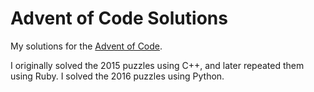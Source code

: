 # Advent of Code Solutions

My solutions for the [Advent of Code](http://adventofcode.com/).

I originally solved the 2015 puzzles using C++, and later repeated
them using Ruby. I solved the 2016 puzzles using Python.
